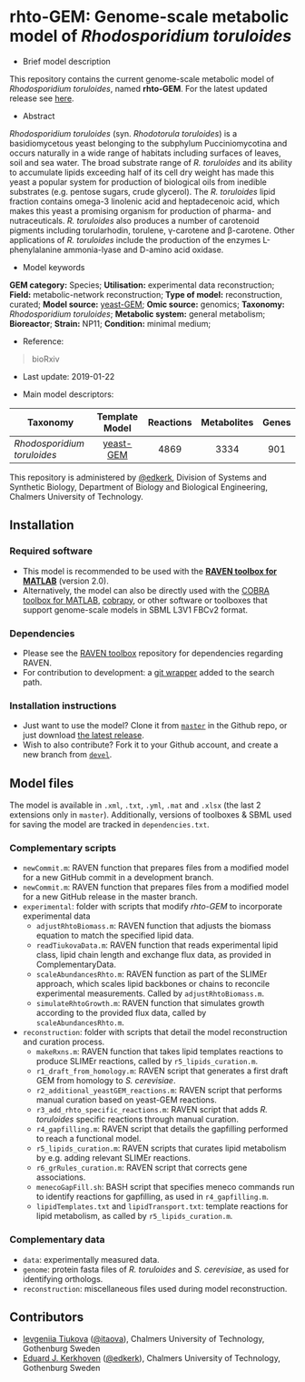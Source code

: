 # rhto-GEM: Genome-scale metabolic model of _Rhodosporidium toruloides_

- Brief model description

This repository contains the current genome-scale metabolic model of _Rhodosporidium toruloides_, named **rhto-GEM**. For the latest updated release see [here](https://github.com/SysBioChalmers/rhto-GEM/releases).

- Abstract

_Rhodosporidium toruloides_ (syn. _Rhodotorula toruloides_) is a basidiomycetous yeast belonging to the subphylum Pucciniomycotina and occurs naturally in a wide range of habitats including surfaces of leaves, soil and sea water. The broad substrate range of _R. toruloides_ and its ability to accumulate lipids exceeding half of its cell dry weight has made this yeast a popular system for production of biological oils from inedible substrates (e.g. pentose sugars, crude glycerol). The _R. toruloides_ lipid fraction contains omega-3 linolenic acid and heptadecenoic acid, which makes this yeast a promising organism for production of pharma- and nutraceuticals. _R. toruloides_ also produces a number of carotenoid pigments including torularhodin, torulene, γ-carotene and β-carotene. Other applications of _R. toruloides_ include the production of the enzymes L-phenylalanine ammonia-lyase and D-amino acid oxidase.

- Model keywords

**GEM category:** Species; **Utilisation:** experimental data reconstruction; **Field:** metabolic-network reconstruction; **Type of model:** reconstruction, curated; **Model source:** [yeast-GEM](https://github.com/SysBioChalmers/yeast-GEM); **Omic source:** genomics; **Taxonomy:** _Rhodosporidium toruloides_; **Metabolic system:** general metabolism; **Bioreactor**; **Strain:** NP11; **Condition:** minimal medium;

- Reference:  
>bioRxiv

- Last update: 2019-01-22

- Main model descriptors:

| Taxonomy | Template Model | Reactions | Metabolites | Genes |
| ------------- |:-------------:|:-------------:|:-------------:|:-----:|
| _Rhodosporidium toruloides_|	[yeast-GEM](https://github.com/SysBioChalmers/yeast-GEM) | 4869 | 3334 | 901 |


This repository is administered by [@edkerk](https://github.com/edkerk/), Division of Systems and Synthetic Biology, Department of Biology and Biological Engineering, Chalmers University of Technology.


## Installation

### Required software

  * This model is recommended to be used with the [**RAVEN toolbox for MATLAB**](https://github.com/SysBioChalmers/RAVEN) (version 2.0).
  * Alternatively, the model can also be directly used with the [COBRA toolbox for MATLAB](https://github.com/opencobra/cobratoolbox), [cobrapy](https://github.com/opencobra/cobrapy), or other software or toolboxes that support genome-scale models in SBML L3V1 FBCv2 format.

### Dependencies
* Please see the [RAVEN toolbox](https://github.com/SysBioChalmers/RAVEN) repository for dependencies regarding RAVEN.
* For contribution to development: a [git wrapper](https://github.com/manur/MATLAB-git) added to the search path.

### Installation instructions
* Just want to use the model? Clone it from [`master`](https://github.com/SysBioChalmers/rhto-GEM) in the Github repo, or just download [the latest release](https://github.com/SysBioChalmers/rhto-GEM/releases).
* Wish to also contribute? Fork it to your Github account, and create a new branch from [`devel`](https://github.com/SysBioChalmers/rhto-GEM/tree/devel).

## Model files

The model is available in `.xml`, `.txt`, `.yml`, `.mat` and `.xlsx` (the last 2 extensions only in `master`). Additionally, versions of toolboxes & SBML used for saving the model are tracked in `dependencies.txt`.

### Complementary scripts

* `newCommit.m`: RAVEN function that prepares files from a modified model for a new GitHub commit in a development branch.
* `newCommit.m`: RAVEN function that prepares files from a modified model for a new GitHub release in the master branch.
* `experimental`: folder with scripts that modify _rhto-GEM_ to incorporate experimental data
  * `adjustRhtoBiomass.m`: RAVEN function that adjusts the biomass equation to match the specified lipid data.
  * `readTiukovaData.m`: RAVEN function that reads experimental lipid class, lipid chain length and exchange flux data, as provided in ComplementaryData.
  * `scaleAbundancesRhto.m`: RAVEN function as part of the SLIMEr approach, which scales lipid backbones or chains to reconcile experimental measurements. Called by `adjustRhtoBiomass.m`.
  * `simulateRhtoGrowth.m`: RAVEN function that simulates growth according to the provided flux data, called by `scaleAbundancesRhto.m`.
* `reconstruction`: folder with scripts that detail the model reconstruction and curation process.
  * `makeRxns.m`: RAVEN function that takes lipid templates reactions to produce SLIMEr reactions, called by `r5_lipids_curation.m`.
  * `r1_draft_from_homology.m`: RAVEN script that generates a first draft GEM from homology to _S. cerevisiae_.
  * `r2_additional_yeastGEM_reactions.m`: RAVEN script that performs manual curation based on yeast-GEM reactions.
  * `r3_add_rhto_specific_reactions.m`: RAVEN script that adds _R. toruloides_ specific reactions through manual curation.
  * `r4_gapfilling.m`: RAVEN script that details the gapfilling performed to reach a functional model.
  * `r5_lipids_curation.m`: RAVEN scripts that curates lipid metabolism by e.g. adding relevant SLIMEr reactions.
  * `r6_grRules_curation.m`: RAVEN script that corrects gene associations.
  * `menecoGapFill.sh`: BASH script that specifies meneco commands run to identify reactions for gapfilling, as used in `r4_gapfilling.m`.
  * `lipidTemplates.txt` and `lipidTransport.txt`: template reactions for lipid metabolism, as called by `r5_lipids_curation.m`.

### Complementary data

* `data`: experimentally measured data.
* `genome`: protein fasta files of _R. toruloides_ and _S. cerevisiae_, as used for identifying orthologs.
* `reconstruction`: miscellaneous files used during model reconstruction. 


## Contributors
* [Ievgeniia Tiukova](https://www.chalmers.se/en/staff/Pages/tiukova.aspx) ([@itaova](https://github.com/itaova)), Chalmers University of Technology, Gothenburg Sweden
* [Eduard J. Kerkhoven](https://www.chalmers.se/en/staff/Pages/Eduard-Kerkhoven.aspx) ([@edkerk](https://github.com/edkerk)), Chalmers University of Technology, Gothenburg Sweden
